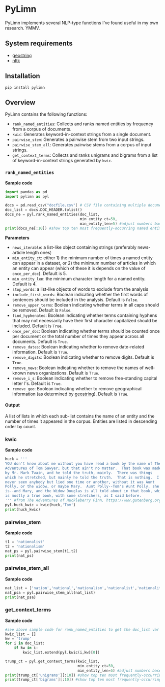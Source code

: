 # PyLimn
 
PyLimn implements several NLP-type functions I've found useful in my own research. YMMV.

## System requirements

* [geostring](https://github.com/dfreelon/geostring)
* [nltk](https://www.nltk.org/)

## Installation
```pip install pylimn```

## Overview

PyLimn contains the following functions:

* ```rank_named_entities```: Collects and ranks named entities by frequency from a corpus of documents.
* ```kwic```: Generates keyword-in-context strings from a single document.
* ```pairwise_stem```: Generates a pairwise stem from two input strings.
* ```pairwise_stem_all```: Generates pairwise stems from a corpus of input strings.
* ```get_context_terms```: Collects and ranks unigrams and bigrams from a list of keyword-in-context strings generated by ```kwic```. 

### ```rank_named_entities```

__Sample code__

```python
import pandas as pd
import pylimn as pyl

docs = pd.read_csv("docfile.csv") # CSV file containing multiple documents
doc_list = docs.DOC_HEADER.tolist()
docs_ne = pyl.rank_named_entities(doc_list,
                                  min_entity_ct=50,
                                  min_entity_len=5) #adjust numbers based on the size of your corpus
print(docs_ne[:10]) #show top ten most frequently-occurring named entities
```

__Parameters__

* ```news_iterable```: a list-like object containing strings (preferably news-article length ones)
* ```min_entity_ct```: either 1) the minimum number of times a named entity can appear in a dataset, or 2) the minimum number of articles in which an entity can appear (which of these it is depends on the value of ```once_per_doc```). Default is 5.
* ```min_entity_len```: the minimum character length for a named entity. Default is 4.
* ```stop_words```: a list-like objects of words to exclude from the analysis
* ```include_first_words```: Boolean indicating whether the first words of sentences should be included in the analysis. Default is ```False```.
* ```remove_upper_terms```: Boolean indicating whether terms in all caps should be removed. Default is ```False```.
* ```find_hyphenated```: Boolean indicating whether terms containing hyphens that may not necessarily have their first character capitalized should be included. Default is ```True```.
* ```once_per_doc```: Boolean indicating whether terms should be counted once per document or the total number of times they appear across all documents. Default is ```True```.
* ```remove_dates```: Boolean indicating whether to remove date-related information. Default is ```True```.
* ```remove_digits```: Boolean indicating whether to remove digits. Default is ```True```.
* ```remove_news```: Boolean indicating whether to remove the names of well-known news organizations. Default is ```True```.
* ```remove_i_s```: Boolean indicating whether to remove free-standing capital letter I's. Default is ```True```.
* ```remove_geo```: Boolean indicating whether to remove geographical information (as determined by [geostring](https://github.com/dfreelon/geostring)). Default is ```True```.

#### Output 
A list of lists in which each sub-list contains the name of an entity and the number of times it appeared in the corpus. Entities are listed in descending order by count.


### kwic

__Sample code__

```python
huck = '''
YOU don't know about me without you have read a book by the name of The
Adventures of Tom Sawyer; but that ain't no matter.  That book was made
by Mr. Mark Twain, and he told the truth, mainly.  There was things
which he stretched, but mainly he told the truth.  That is nothing.  I
never seen anybody but lied one time or another, without it was Aunt
Polly, or the widow, or maybe Mary.  Aunt Polly--Tom's Aunt Polly, she
is--and Mary, and the Widow Douglas is all told about in that book, which
is mostly a true book, with some stretchers, as I said before.
''' #from The Adventures of Huckleberry Finn, https://www.gutenberg.org/files/76/76-0.txt
pyl.huck_kwic = kwic(huck,'Tom')
print(huck_kwic)
```

### pairwise_stem

__Sample code__

```python
t1 = 'nationalist'
t2 = 'nationalism'
nat_ps = pyl.pairwise_stem(t1,t2)
print(nat_ps)
```

### pairwise_stem_all

__Sample code__

```python
nat_list = ['nation','national','nationalism','nationalist','nationality']
nat_psa = pyl.pairwise_stem_all(nat_list)
print(nat_psa)
```

### get_context_terms

__Sample code__

```python
#see above sample code for rank_named_entities to get the doc_list var
kwic_list = []
kw = 'trump'
for i in doc_list:
    if kw in i:
        kwic_list.extend(pyl.kwic(i,kw)[0])

trump_ct = pyl.get_context_terms(kwic_list,
                                 min_entity_ct=50,
                                 min_entity_len=5) #adjust numbers based on the size of your corpus
print(trump_ct['unigrams'][:10]) #show top ten most frequently-occurring contextual unigrams, minus stopwords
print(trump_ct['bigrams'][:10]) #show top ten most frequently-occurring contextual bigrams, minus stopwords
```
